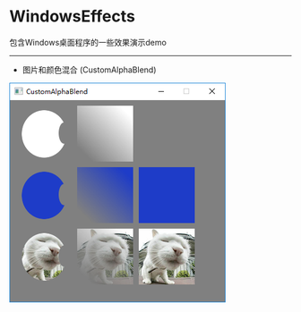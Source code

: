 WindowsEffects
=========================

包含Windows桌面程序的一些效果演示demo

 
----------

* 图片和颜色混合 (CustomAlphaBlend)

![image](https://github.com/churuxu/WindowsEffects/blob/master/CustomAlphaBlend/preview.png?raw=true)



